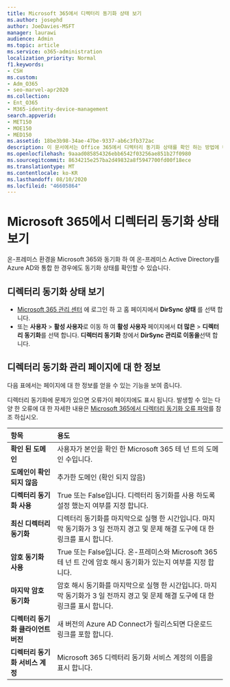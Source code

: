 ```yaml
---
title: Microsoft 365에서 디렉터리 동기화 상태 보기
ms.author: josephd
author: JoeDavies-MSFT
manager: laurawi
audience: Admin
ms.topic: article
ms.service: o365-administration
localization_priority: Normal
f1.keywords:
- CSH
ms.custom:
- Adm_O365
- seo-marvel-apr2020
ms.collection:
- Ent_O365
- M365-identity-device-management
search.appverid:
- MET150
- MOE150
- MED150
ms.assetid: 18be3b98-34ae-47be-9337-ab6c3fb372ac
description: 이 문서에서는 Office 365에서 디렉터리 동기화 상태를 확인 하는 방법에 대해 알아봅니다.
ms.openlocfilehash: 9aaad085854326ebb6542f03256ae851b27f0980
ms.sourcegitcommit: 8634215e257ba2d49832a8f5947700fd00f18ece
ms.translationtype: MT
ms.contentlocale: ko-KR
ms.lasthandoff: 08/10/2020
ms.locfileid: "46605864"
---
```

# <a name="view-directory-synchronization-status-in-microsoft-365"></a>Microsoft 365에서 디렉터리 동기화 상태 보기

온-프레미스 환경을 Microsoft 365와 동기화 하 여 온-프레미스 Active Directory를 Azure AD와 통합 한 경우에도 동기화 상태를 확인할 수 있습니다.
  
## <a name="view-directory-synchronization-status"></a>디렉터리 동기화 상태 보기

- [Microsoft 365 관리 센터](https://admin.microsoft.com) 에 로그인 하 고 홈 페이지에서 **DirSync 상태** 를 선택 합니다.
- 또는 **사용자** \> **활성 사용자**로 이동 하 여 **활성 사용자** 페이지에서 **더 많은** \> **디렉터리 동기화**를 선택 합니다. **디렉터리 동기화** 창에서 **DirSync 관리로 이동을**선택 합니다.

## <a name="information-on-the-manage-directory-synchronization-page"></a>디렉터리 동기화 관리 페이지에 대 한 정보

다음 표에서는 페이지에 대 한 정보를 얻을 수 있는 기능을 보여 줍니다.
  
디렉터리 동기화에 문제가 있으면 오류가이 페이지에도 표시 됩니다. 발생할 수 있는 다양 한 오류에 대 한 자세한 내용은 [Microsoft 365에서 디렉터리 동기화 오류 파악](identify-directory-synchronization-errors.md)를 참조 하십시오.
  
|**항목**|**용도**|
|:-----|:-----|
|**확인 된 도메인** | 사용자가 본인을 확인 한 Microsoft 365 테 넌 트의 도메인 수입니다. |
|**도메인이 확인 되지 않음** | 추가한 도메인 (확인 되지 않음) |
|**디렉터리 동기화 사용** |True 또는 False입니다. 디렉터리 동기화를 사용 하도록 설정 했는지 여부를 지정 합니다. |
|**최신 디렉터리 동기화** | 디렉터리 동기화를 마지막으로 실행 한 시간입니다. 마지막 동기화가 3 일 전까지 경고 및 문제 해결 도구에 대 한 링크를 표시 합니다. |
|**암호 동기화 사용** | True 또는 False입니다. 온-프레미스와 Microsoft 365 테 넌 트 간에 암호 해시 동기화가 있는지 여부를 지정 합니다. |
|**마지막 암호 동기화** | 암호 해시 동기화를 마지막으로 실행 한 시간입니다. 마지막 동기화가 3 일 전까지 경고 및 문제 해결 도구에 대 한 링크를 표시 합니다. |
|**디렉터리 동기화 클라이언트 버전** | 새 버전의 Azure AD Connect가 릴리스되면 다운로드 링크를 포함 합니다. |
|**디렉터리 동기화 서비스 계정** | Microsoft 365 디렉터리 동기화 서비스 계정의 이름을 표시 합니다. |